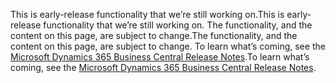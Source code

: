 <span data-ttu-id="7facf-101">This is early-release functionality that we’re still working on.</span><span class="sxs-lookup"><span data-stu-id="7facf-101">This is early-release functionality that we’re still working on.</span></span> <span data-ttu-id="7facf-102">The functionality, and the content on this page, are subject to change.</span><span class="sxs-lookup"><span data-stu-id="7facf-102">The functionality, and the content on this page, are subject to change.</span></span> <span data-ttu-id="7facf-103">To learn what’s coming, see the [Microsoft Dynamics 365 Business Central Release Notes](https://go.microsoft.com/fwlink/?linkid=2047422).</span><span class="sxs-lookup"><span data-stu-id="7facf-103">To learn what’s coming, see the [Microsoft Dynamics 365 Business Central Release Notes](https://go.microsoft.com/fwlink/?linkid=2047422).</span></span>
